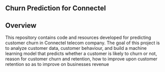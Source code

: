 ## Churn Prediction for  Connectel

## Overview

This repository contains code and resources developed for predicting customer churn in Connectel telecom company. The goal of this project is to analyze customer data, customer behaviour,  and build a machine learning model that predicts whether a customer is likely to churn or not, reason for customer churn and retention, how to improve upon customer retention so as to improve on businesses revenue

